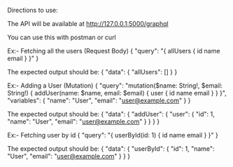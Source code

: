 Directions to use:

The API will be available at http://127.0.0.1:5000/graphql

You can use this with postman or curl 

Ex:- Fetching all the users (Request Body)
{
  "query": "{ allUsers { id name email } }"
}

The expected output should be:
{
  "data": {
    "allUsers": []
  }
}

Ex:- Adding a User (Mutation)
{
  "query": "mutation($name: String!, $email: String!) { addUser(name: $name, email: $email) { user { id name email } } }",
  "variables": {
    "name": "User",
    "email": "user@example.com"
  }
}

The expected output should be:
{
  "data": {
    "addUser": {
      "user": {
        "id": 1,
        "name": "User",
        "email": "user@example.com"
      }
    }
  }
}

Ex:- Fetching user by id
{
  "query": "{ userById(id: 1) { id name email } }"
}

The expected output should be:
{
  "data": {
    "userById": {
      "id": 1,
      "name": "User",
      "email": "user@example.com"
    }
  }
}


